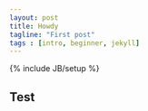 ```yaml
---
layout: post
title: Howdy
tagline: "First post"
tags : [intro, beginner, jekyll]
---
```

{% include JB/setup %}

## Test
 
